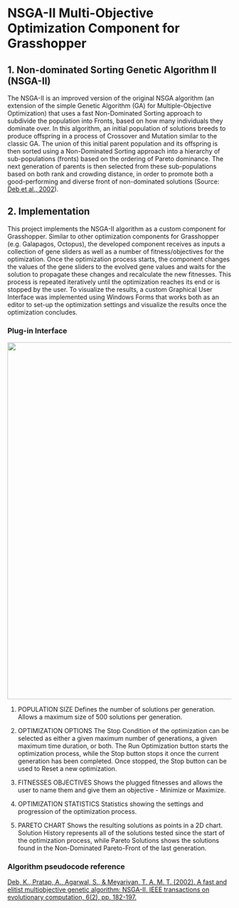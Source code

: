 # NSGA-II Multi-Objective Optimization Component for Grasshopper


## 1. Non-dominated Sorting Genetic Algorithm II (NSGA-II)

The NSGA-II is an improved version of the original NSGA algorithm (an extension of the simple Genetic Algorithm (GA) for Multiple-Objective Optimization) that uses a fast Non-Dominated Sorting approach to subdivide the population into Fronts, based on how many individuals they dominate over. In this algorithm, an initial population of solutions breeds to produce offspring in a process of Crossover and Mutation similar to the classic GA. The union of this initial parent population and its offspring is then sorted using a Non-Dominated Sorting approach into a hierarchy of sub-populations (fronts) based on the ordering of Pareto dominance. The next generation of parents is then selected from these sub-populations based on both rank and crowding distance, in order to promote both a good-performing and diverse front of non-dominated solutions (Source: [Deb et al., 2002](https://ieeexplore.ieee.org/document/996017)).

## 2. Implementation

This project implements the NSGA-II algorithm as a custom component for Grasshopper. Similar to other optimization components for Grasshopper (e.g. Galapagos, Octopus), the developed component receives as inputs a collection of gene sliders as well as a number of fitness/objectives for the optimization. Once the optimization process starts, the component changes the values of the gene sliders to the evolved gene values and waits for the solution to propagate these changes and recalculate the new fitnesses. This process is repeated iteratively until the optimization reaches its end or is stopped by the user. To visualize the results, a custom Graphical User Interface was implemented using Windows Forms that works both as an editor to set-up the optimization settings and visualize the results once the optimization concludes.

### Plug-in Interface 

<p align="center">
  <img src="https://user-images.githubusercontent.com/88082253/159674838-25bc9ee8-192a-4ce8-aadc-b366051ae793.png" width="800">
</p>

1. POPULATION SIZE
Defines the number of solutions per generation. Allows a maximum size of 500 solutions per generation.

2. OPTIMIZATION OPTIONS
The Stop Condition of the optimization can be selected as either a given maximum number of generations, a given maximum time duration, or both. The Run Optimization button starts the optimization process, while the Stop button stops it once the current generation has been completed. Once stopped, the Stop button can be used to Reset a new optimization.

3. FITNESSES OBJECTIVES
Shows the plugged fitnesses and allows the user to name them and give them an objective - Minimize or Maximize.

4. OPTIMIZATION STATISTICS
Statistics showing the settings and progression of the optimization process.

5. PARETO CHART
Shows the resulting solutions as points in a 2D chart. Solution History represents all of the solutions tested since the start of the optimization process, while Pareto Solutions shows the solutions found in the Non-Dominated Pareto-Front of the last generation.



### Algorithm pseudocode reference

[Deb, K., Pratap, A., Agarwal, S., & Meyarivan, T. A. M. T. (2002). A fast and elitist multiobjective genetic algorithm: NSGA-II. IEEE transactions on evolutionary computation, 6(2), pp. 182-197.](https://ieeexplore.ieee.org/document/996017)
